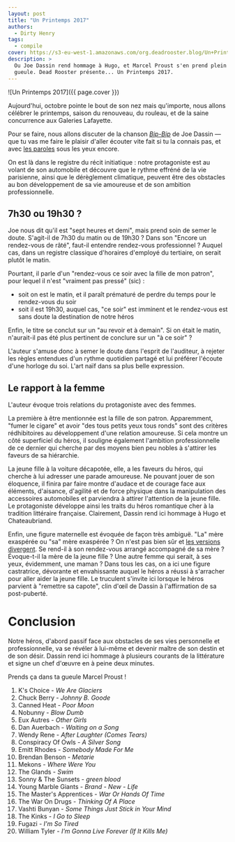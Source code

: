 ```yaml
---
layout: post
title: "Un Printemps 2017"
authors:
  - Dirty Henry
tags:
  - compile
cover: https://s3-eu-west-1.amazonaws.com/org.deadrooster.blog/Un+Printemps+2017.jpg
description: >
  Ou Joe Dassin rend hommage à Hugo, et Marcel Proust s'en prend plein la
  gueule. Dead Rooster présente... Un Printemps 2017.
---
```


![Un Printemps 2017]({{ page.cover }})

Aujourd'hui, octobre pointe le bout de son nez mais qu'importe, nous allons
célébrer le printemps, saison du renouveau, du rouleau, et de la saine
concurrence aux Galeries Lafayette.

Pour se faire, nous allons discuter de la chanson [_Bip-Bip_][bipbip] de Joe
Dassin — que tu vas me faire le plaisir d'aller écouter vite fait si tu la
connais pas, et avec [les paroles][lyrics-ma] sous les yeux encore.

On est là dans le registre du récit initiatique : notre protagoniste est au
volant de son automobile et découvre que le rythme effréné de la vie parisienne,
ainsi que le dérèglement climatique, peuvent être des obstacles au bon
développement de sa vie amoureuse et de son ambition professionnelle.

## 7h30 ou 19h30 ?

Joe nous dit qu'il est "sept heures et demi", mais prend soin de semer le doute.
S'agit-il de 7h30 du matin ou de 19h30 ? Dans son "Encore un rendez-vous de
râté", faut-il entendre rendez-vous professionnel ? Auquel cas, dans un registre
classique d'horaires d'employé du tertiaire, on serait plutôt le matin.

Pourtant, il parle d'un "rendez-vous ce soir avec la fille de mon patron", pour
lequel il n'est "vraiment pas pressé" (sic) :

- soit on est le matin, et il paraît prématuré de perdre du temps pour le
  rendez-vous du soir
- soit il est 19h30, auquel cas, "ce soir" est imminent et le rendez-vous est
  sans doute la destination de notre héros

Enfin, le titre se conclut sur un "au revoir et à demain". Si on était le matin,
n'aurait-il pas été plus pertinent de conclure sur un "à ce soir" ?

L'auteur s'amuse donc à semer le doute dans l'esprit de l'auditeur, à rejeter
les règles entendues d'un rythme quotidien partagé et lui préférer l'écoute
d'une horloge du soi. L'art naïf dans sa plus belle expression.

## Le rapport à la femme

L'auteur évoque trois relations du protagoniste avec des femmes.

La première à être mentionnée est la fille de son patron. Apparemment, "fumer le
cigare" et avoir "des tous petits yeux tous ronds" sont des critères
rédhibitoires au développement d'une relation amoureuse. Si cela montre un côté
superficiel du héros, il souligne également l'ambition professionnelle de ce
dernier qui cherche par des moyens bien peu nobles à s'attirer les faveurs de sa
hiérarchie.

La jeune fille à la voiture décapotée, elle, a les faveurs du héros, qui cherche
à lui adresser une parade amoureuse. Ne pouvant jouer de son éloquence, il
finira par faire montre d'audace et de courage face aux éléments, d'aisance,
d'agilité et de force physique dans la manipulation des accessoires automobiles
et parviendra à attirer l'attention de la jeune fille. Le protagoniste développe
ainsi les traits du héros romantique cher à la tradition littéraire française.
Clairement, Dassin rend ici hommage à Hugo et Chateaubriand.

Enfin, une figure maternelle est évoquée de façon très ambiguë. "La" mère
exaspérée ou "sa" mère exaspérée ? On n'est pas bien sûr et [les
versions][lyrics-ma] [divergent][lyrics-la]. Se rend-il à son rendez-vous
arrangé accompagné de sa mère ? Évoque-t-il la mère de la jeune fille ? Une
autre femme qui serait, à ses yeux, évidemment, une maman ? Dans tous les cas,
on a ici une figure castratrice, dévorante et envahissante auquel le héros a
réussi à s'arracher pour aller aider la jeune fille. Le truculent s'invite ici
lorsque le héros parvient à "remettre sa capote", clin d'œil de Dassin à
l'affirmation de sa post-puberté.

# Conclusion

Notre héros, d'abord passif face aux obstacles de ses vies personnelle et
professionnelle, va se révéler à lui-même et devenir maître de son destin et de
son désir. Dassin rend ici hommage à plusieurs courants de la littérature et
signe un chef d'œuvre en à peine deux minutes.

Prends ça dans ta gueule Marcel Proust !

<div id='printemps-2017-playlist'
     class="dr-playlist"
     dr-spotify-id="2DhVzuXuNBehDVdfdeTtO5"
     dr-spotify-user="guiguilele">
</div>

1. K's Choice - _We Are Glaciers_
1. Chuck Berry - _Johnny B. Goode_
1. Canned Heat - _Poor Moon_
1. Nobunny - _Blow Dumb_
1. Eux Autres - _Other Girls_
1. Dan Auerbach - _Waiting on a Song_
1. Wendy Rene - _After Laughter (Comes Tears)_
1. Conspiracy Of Owls - _A Silver Song_
1. Emitt Rhodes - _Somebody Made For Me_
1. Brendan Benson - _Metarie_
1. Mekons - _Where Were You_
1. The Glands - _Swim_
1. Sonny & The Sunsets - _green blood_
1. Young Marble Giants - _Brand - New - Life_
1. The Master's Apprentices - _War Or Hands Of Time_
1. The War On Drugs - _Thinking Of A Place_
1. Vashti Bunyan - _Some Things Just Stick in Your Mind_
1. The Kinks - _I Go to Sleep_
1. Fugazi - _I'm So Tired_
1. William Tyler - _I’m Gonna Live Forever (If It Kills Me)_

[bipbip]: https://open.spotify.com/track/2HW2IhcFUXYkX8a3zm6io0
[lyrics-ma]: https://genius.com/Joe-dassin-bip-bip-lyrics
[lyrics-la]: https://www.paroles.net/joe-dassin/paroles-bip-bip
